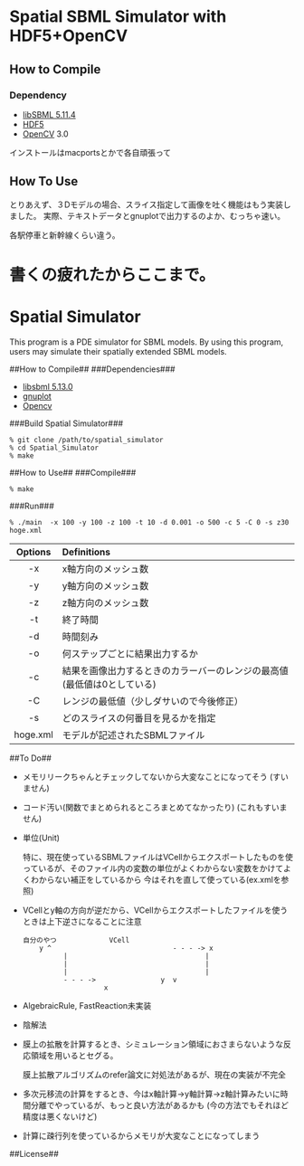 # Spatial SBML Simulator with HDF5+OpenCV
## How to Compile
### Dependency
- [libSBML 5.11.4](http://sbml.org/Software/libSBML "libSBML")
- [HDF5](https://www.hdfgroup.org/HDF5/ "hdf5")
- [OpenCV]("http://opencv.org/" "opencv") 3.0

インストールはmacportsとかで各自頑張って

## How To Use
とりあえず、３Dモデルの場合、スライス指定して画像を吐く機能はもう実装しました。
実際、テキストデータとgnuplotで出力するのよか、むっちゃ速い。

各駅停車と新幹線くらい違う。

書くの疲れたからここまで。
=======
Spatial Simulator
======================

This program is a PDE simulator for SBML models.
By using this program, users may simulate their spatially extended SBML models.

##How to Compile##
###Dependencies###
+ [libsbml 5.13.0](http://sbml.org/Software/libSBML "libsbml")
+ [gnuplot](http://www.gnuplot.info/ "gnuplot")
+ [Opencv](http://opencv.org/ "OpenCV")

###Build Spatial Simulator###

    % git clone /path/to/spatial_simulator
    % cd Spatial_Simulator
    % make

##How to Use##
###Compile###

    % make

###Run###

    % ./main  -x 100 -y 100 -z 100 -t 10 -d 0.001 -o 500 -c 5 -C 0 -s z30 hoge.xml

  | Options | Definitions|
  |:--------:|:------------|
  |-x | x軸方向のメッシュ数|
  |-y | y軸方向のメッシュ数|
  |-z | z軸方向のメッシュ数|
  |-t | 終了時間|
  |-d | 時間刻み|
  |-o | 何ステップごとに結果出力するか|
  |-c | 結果を画像出力するときのカラーバーのレンジの最高値 (最低値は0としている)|
  |-C | レンジの最低値（少しダサいので今後修正）|
  |-s | どのスライスの何番目を見るかを指定|
  |hoge.xml | モデルが記述されたSBMLファイル|

##To Do##
+ メモリリークちゃんとチェックしてないから大変なことになってそう (すいません)
+ コード汚い(関数でまとめられるところまとめてなかったり) (これもすいません)
+ 単位(Unit)

  特に、現在使っているSBMLファイルはVCellからエクスポートしたものを使っているが、そのファイル内の変数の単位がよくわからない変数をかけてよくわからない補正をしているから
  今はそれを直して使っている(ex.xmlを参照)

+ VCellとy軸の方向が逆だから、VCellからエクスポートしたファイルを使うときは上下逆さになることに注意

      自分のやつ             VCell
          y ^                              - - - -> x
                |                                  |
                |                                  |
                |                                  |
                - - - ->                y  v
                          x

+ AlgebraicRule, FastReaction未実装

+ 陰解法

+ 膜上の拡散を計算するとき、シミュレーション領域におさまらないような反応領域を用いるとセグる。

  膜上拡散アルゴリズムのrefer論文に対処法があるが、現在の実装が不完全

+ 多次元移流の計算をするとき、今はx軸計算->y軸計算->z軸計算みたいに時間分離でやっているが、もっと良い方法があるかも (今の方法でもそれほど精度は悪くないけど)

+ 計算に疎行列を使っているからメモリが大変なことになってしまう


##License##
